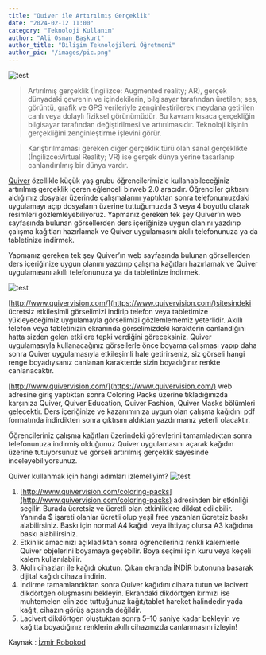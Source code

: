 ```yaml
---
title: "Quiver ile Artırılmış Gerçeklik"
date: "2024-02-12 11:00"
category: "Teknoloji Kullanım"
author: "Ali Osman Başkurt"
author_title: "Bilişim Teknolojileri Öğretmeni"
author_pic: "/images/pic.png"
---
```


![test](/images/play.png)

> Artırılmış gerçeklik (İngilizce: Augmented reality; AR), gerçek dünyadaki çevrenin ve içindekilerin, bilgisayar tarafından üretilen; ses, görüntü, grafik ve GPS verileriyle zenginleştirilerek meydana getirilen canlı veya dolaylı fiziksel görünümüdür. Bu kavram kısaca gerçekliğin bilgisayar tarafından değiştirilmesi ve artırılmasıdır. Teknoloji kişinin gerçekliğini zenginleştirme işlevini görür.

> Karıştırılmaması gereken diğer gerçeklik türü olan sanal gerçeklikte (İngilizce:Virtual Reality; VR) ise gerçek dünya yerine tasarlanıp canlandırılmış bir dünya vardır.

[Quiver](https://www.quivervision.com/) özellikle küçük yaş grubu öğrencilerimizle kullanabileceğiniz artırılmış gerçeklik içeren eğlenceli birweb 2.0 aracıdır. Öğrenciler çıktısını aldığımız dosyalar üzerinde çalışmalarını yaptıktan sonra telefonumuzdaki
uygulamayı açıp dosyaların üzerine tuttuğumuzda 3 veya
4 boyutlu olarak resimleri gözlemleyebiliyoruz.
Yapmanız gereken tek şey Quiver’ın web sayfasında bulunan görsellerden ders içeriğinize
uygun olanını yazdırıp çalışma kağıtları hazırlamak ve Quiver uygulamasını akıllı
telefonunuza ya da tabletinize indirmek.

Yapmanız gereken tek şey Quiver’ın web sayfasında bulunan görsellerden ders içeriğinize
uygun olanını yazdırıp çalışma kağıtları hazırlamak ve Quiver uygulamasını akıllı
telefonunuza ya da tabletinize indirmek.

![test](/images/slayt32.png)

[http://www.quivervision.com/](https://www.quivervision.com/)sitesindeki ücretsiz etkileşimli görselimizi indirip telefon
veya tabletimize yükleyeceğimiz uygulamayla görselimizi gözlemlememiz yeterlidir.
Akıllı telefon veya tabletinizin ekranında görselimizdeki karakterin canlandığını hatta
sizden gelen etkilere tepki verdiğini göreceksiniz. Quiver uygulamasıyla kullanacağınız
görsellerle önce boyama çalışması yapıp daha sonra Quiver uygulamasıyla etkileşimli hale
getirirseniz, siz görseli hangi renge boyadıysanız canlanan karakterde sizin boyadığınız
renkte canlanacaktır.

[http://www.quivervision.com/](https://www.quivervision.com/) web adresine giriş yaptıktan sonra Coloring Packs üzerine
tıkladığınızda karşınıza Quiver, Quiver Education, Quiver Fashion, Quiver
Masks bölümleri gelecektir. Ders içeriğinize ve kazanımınıza uygun olan çalışma
kağıdını pdf formatında indirdikten sonra çıktısını aldıktan yazdırmanız yeterli olacaktır.

Öğrencileriniz çalışma kağıtları üzerindeki görevlerini tamamladıktan sonra telefonunuza
indirmiş olduğunuz Quiver uygulamasını açarak kağıdın üzerine tutuyorsunuz ve görseli
artırılmış gerçeklik sayesinde inceleyebiliyorsunuz.

Quiver kullanmak için hangi adımları izlemeliyim?
![test](/images/slayt33.png)

1. [http://www.quivervision.com/coloring-packs](http://www.quivervision.com/coloring-packs) adresinden bir etkinliği seçilir. Burada ücretsiz
   ve ücretli olan etkinliklere dikkat edilebilir. Yanında $ işareti olanlar ücretli olup yeşil free
   yazanları ücretsiz baskı alabilirsiniz. Baskı için normal A4 kağıdı veya ihtiyaç olursa A3 kağıdına
   baskı alabilirsiniz.
2. Etkinlik amacınızı açıkladıktan sonra öğrencileriniz renkli kalemlerle Quiver objelerini
   boyamaya geçebilir. Boya seçimi için kuru veya keçeli kalem kullanılabilir.
3. Akıllı cihazları ile kağıdı okutun. Çıkan ekranda İNDİR butonuna basarak dijital kağıdı cihaza
   indirin.
4. İndirme tamamlandıktan sonra Quiver kağıdını cihaza tutun ve lacivert dikdörtgen
   oluşmasını bekleyin. Ekrandaki dikdörtgen kırmızı ise muhtemelen elinizde tuttuğunuz
   kağıt/tablet hareket halindedir yada kağıt, cihazın görüş açısında değildir.
5. Lacivert dikdörtgen oluştuktan sonra 5–10 saniye kadar bekleyin ve kağıtta boyadığınız
   renklerin akıllı cihazınızda canlanmasını izleyin!

Kaynak : [İzmir Robokod ](https://robokod.org)

